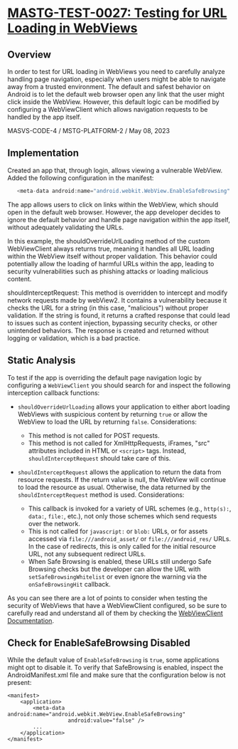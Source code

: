 # [MASTG-TEST-0027: Testing for URL Loading in WebViews](https://mas.owasp.org/MASTG/tests/android/MASVS-CODE/MASTG-TEST-0027)
## Overview
In order to test for URL loading in WebViews you need to carefully analyze handling page navigation, especially when users might be able to navigate away from a trusted environment. The default and safest behavior on Android is to let the default web browser open any link that the user might click inside the WebView. However, this default logic can be modified by configuring a WebViewClient which allows navigation requests to be handled by the app itself.

MASVS-CODE-4 / MSTG-PLATFORM-2 / May 08, 2023
## Implementation
Created an app that, through login, allows viewing a vulnerable WebView.
Added the following configuration in the manifest:

```java
   <meta-data android:name="android.webkit.WebView.EnableSafeBrowsing" android:value="false" />
```

The app allows users to click on links within the WebView, which should open in the default web browser. However, the app developer decides to ignore the default behavior and handle page navigation within the app itself, without adequately validating the URLs.

In this example, the shouldOverrideUrlLoading method of the custom WebViewClient always returns true, meaning it handles all URL loading within the WebView itself without proper validation. This behavior could potentially allow the loading of harmful URLs within the app, leading to security vulnerabilities such as phishing attacks or loading malicious content.

shouldInterceptRequest: This method is overridden to intercept and modify network requests made by webView2. It contains a vulnerability because it checks the URL for a string (in this case, "malicious") without proper validation. If the string is found, it returns a crafted response that could lead to issues such as content injection, bypassing security checks, or other unintended behaviors. The response is created and returned without logging or validation, which is a bad practice.

## Static Analysis
To test if the app is overriding the default page navigation logic by configuring a `WebViewClient` you should search for and inspect the following interception callback functions:

- `shouldOverrideUrlLoading` allows your application to either abort loading WebViews with suspicious content by returning `true` or allow the WebView to load the URL by returning `false`. Considerations:
  - This method is not called for POST requests.
  - This method is not called for XmlHttpRequests, iFrames, "src" attributes included in HTML or `<script>` tags. Instead, `shouldInterceptRequest` should take care of this.

- `shouldInterceptRequest` allows the application to return the data from resource requests. If the return value is null, the WebView will continue to load the resource as usual. Otherwise, the data returned by the `shouldInterceptRequest` method is used. Considerations:
  - This callback is invoked for a variety of URL schemes (e.g., `http(s):`, `data:`, `file:`, etc.), not only those schemes which send requests over the network.
  - This is not called for `javascript:` or `blob:` URLs, or for assets accessed via `file:///android_asset/` or `file:///android_res/` URLs. In the case of redirects, this is only called for the initial resource URL, not any subsequent redirect URLs.
  - When Safe Browsing is enabled, these URLs still undergo Safe Browsing checks but the developer can allow the URL with `setSafeBrowsingWhitelist` or even ignore the warning via the `onSafeBrowsingHit` callback.

As you can see there are a lot of points to consider when testing the security of WebViews that have a WebViewClient configured, so be sure to carefully read and understand all of them by checking the [WebViewClient Documentation](https://developer.android.com/reference/android/webkit/WebViewClient).

## Check for EnableSafeBrowsing Disabled

While the default value of `EnableSafeBrowsing` is `true`, some applications might opt to disable it. To verify that SafeBrowsing is enabled, inspect the AndroidManifest.xml file and make sure that the configuration below is not present:

```
<manifest>
    <application>
        <meta-data android:name="android.webkit.WebView.EnableSafeBrowsing"
                   android:value="false" />
        ...
    </application>
</manifest>
```
